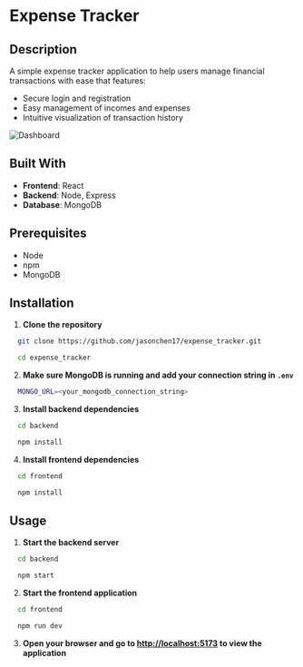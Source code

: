 # Expense Tracker

## Description
A simple expense tracker application to help users manage financial transactions with ease that features:
- Secure login and registration
- Easy management of incomes and expenses
- Intuitive visualization of transaction history

![Dashboard](https://github.com/jasonchen17/expense_tracker/blob/main/screenshots/dashboard.png?raw=true)

## Built With
- **Frontend**: React
- **Backend**: Node, Express
- **Database**: MongoDB

## Prerequisites
- Node
- npm
- MongoDB

## Installation
1. **Clone the repository**
```bash
  git clone https://github.com/jasonchen17/expense_tracker.git

  cd expense_tracker
```

2. **Make sure MongoDB is running and add your connection string in `.env`**
```bash
  MONGO_URL=<your_mongodb_connection_string>
```

3. **Install backend dependencies**
```bash
  cd backend

  npm install
```

4. **Install frontend dependencies**
```bash
  cd frontend

  npm install
```

## Usage
1. **Start the backend server**
```bash
  cd backend

  npm start
```

2. **Start the frontend application**
```bash
  cd frontend

  npm run dev
```

3. **Open your browser and go to [http://localhost:5173](http://localhost:5173) to view the application**
